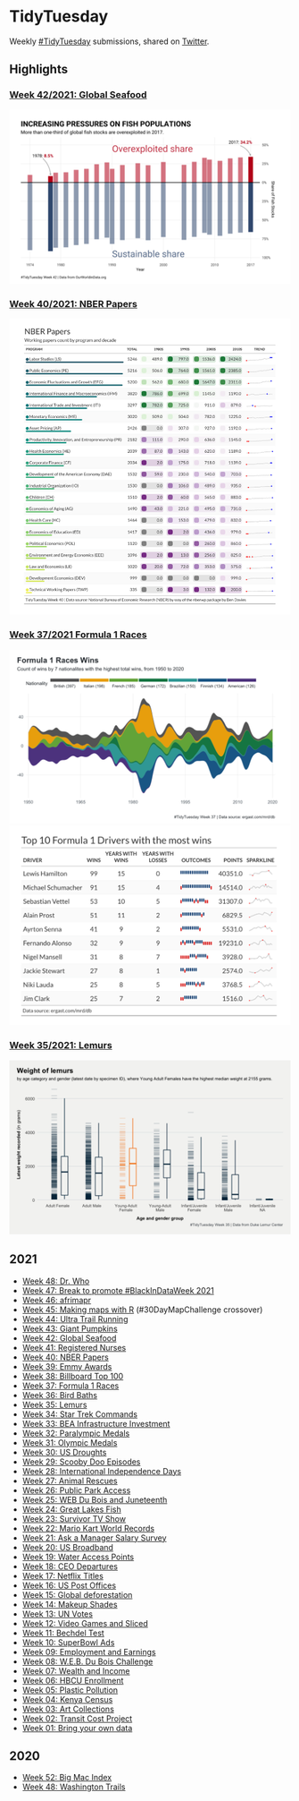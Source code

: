 # TidyTuesday
Weekly [#TidyTuesday](https://github.com/rfordatascience/tidytuesday) submissions, shared on [Twitter](https://twitter.com/leeolney3).

## Highlights
### [Week 42/2021: Global Seafood](https://github.com/leeolney3/TidyTuesday/tree/main/2021/2021_42)
[![name](https://github.com/leeolney3/TidyTuesday/blob/main/2021/2021_42/2021_42.png)](https://github.com/leeolney3/TidyTuesday/tree/main/2021/2021_42)
### [Week 40/2021: NBER Papers](https://github.com/leeolney3/TidyTuesday/tree/main/2021/2021_40)
[![name](https://github.com/leeolney3/TidyTuesday/blob/main/2021/2021_40/2021_40.png)](https://github.com/leeolney3/TidyTuesday/tree/main/2021/2021_40)
### [Week 37/2021 Formula 1 Races](https://github.com/leeolney3/TidyTuesday/tree/main/2021/2021_37)
[![name](https://github.com/leeolney3/TidyTuesday/blob/main/2021/2021_37/2021_37.png)](https://github.com/leeolney3/TidyTuesday/tree/main/2021/2021_37)
[![name](https://github.com/leeolney3/TidyTuesday/blob/main/2021/2021_37/2021_37_gtExtras.png)](https://github.com/leeolney3/TidyTuesday/tree/main/2021/2021_37)
### [Week 35/2021: Lemurs](https://github.com/leeolney3/TidyTuesday/tree/main/2021/2021_35)
[![name](https://github.com/leeolney3/TidyTuesday/blob/main/2021/2021_35/2021_35.png)](https://github.com/leeolney3/TidyTuesday/tree/main/2021/2021_35)

## 2021
* [Week 48: Dr. Who](https://github.com/leeolney3/TidyTuesday/tree/main/2021/2021_48)
* [Week 47: Break to promote #BlackInDataWeek 2021](https://twitter.com/thomas_mock/status/1460297198390894593)
* [Week 46: afrimapr](https://github.com/leeolney3/TidyTuesday/tree/main/2021/2021_46)
* [Week 45: Making maps with R](https://github.com/leeolney3/30DayMapChallenge/tree/main/02_lines) (#30DayMapChallenge crossover)
* [Week 44: Ultra Trail Running](https://github.com/leeolney3/TidyTuesday/tree/main/2021/2021_44)
* [Week 43: Giant Pumpkins](https://github.com/leeolney3/TidyTuesday/tree/main/2021/2021_43)
* [Week 42: Global Seafood](https://github.com/leeolney3/TidyTuesday/tree/main/2021/2021_42)
* [Week 41: Registered Nurses](https://github.com/leeolney3/TidyTuesday/tree/main/2021/2021_41)
* [Week 40: NBER Papers](https://github.com/leeolney3/TidyTuesday/tree/main/2021/2021_40)
* [Week 39: Emmy Awards](https://github.com/leeolney3/TidyTuesday/tree/main/2021/2021_39)
* [Week 38: Billboard Top 100](https://github.com/leeolney3/TidyTuesday/tree/main/2021/2021_38)
* [Week 37: Formula 1 Races](https://github.com/leeolney3/TidyTuesday/tree/main/2021/2021_37)
* [Week 36: Bird Baths](https://github.com/leeolney3/TidyTuesday/tree/main/2021/2021_36)
* [Week 35: Lemurs](https://github.com/leeolney3/TidyTuesday/tree/main/2021/2021_35)
* [Week 34: Star Trek Commands](https://github.com/leeolney3/TidyTuesday/tree/main/2021/2021_34)
* [Week 33: BEA Infrastructure Investment](https://github.com/leeolney3/TidyTuesday/tree/main/2021/2021_33)
* [Week 32: Paralympic Medals](https://github.com/leeolney3/TidyTuesday/tree/main/2021/2021_32)
* [Week 31: Olympic Medals](https://github.com/leeolney3/TidyTuesday/tree/main/2021/2021_31)
* [Week 30: US Droughts](https://github.com/leeolney3/TidyTuesday/tree/main/2021/2021_30)
* [Week 29: Scooby Doo Episodes](https://github.com/leeolney3/TidyTuesday/tree/main/2021/2021_29)
* [Week 28: International Independence Days](https://github.com/leeolney3/TidyTuesday/tree/main/2021/2021_28)
* [Week 27: Animal Rescues](https://github.com/leeolney3/TidyTuesday/tree/main/2021/2021_27)
* [Week 26: Public Park Access](https://github.com/leeolney3/TidyTuesday/tree/main/2021/2021_26)
* [Week 25: WEB Du Bois and Juneteenth](https://github.com/leeolney3/TidyTuesday/tree/main/2021/2021_25)
* [Week 24: Great Lakes Fish](https://github.com/leeolney3/TidyTuesday/tree/main/2021/2021_24)
* [Week 23: Survivor TV Show](https://github.com/leeolney3/TidyTuesday/tree/main/2021/2021_23)
* [Week 22: Mario Kart World Records](https://github.com/leeolney3/TidyTuesday/tree/main/2021/2021_22)
* [Week 21: Ask a Manager Salary Survey](https://github.com/leeolney3/TidyTuesday/tree/main/2021/2021_21)
* [Week 20: US Broadband](https://github.com/leeolney3/TidyTuesday/tree/main/2021/2021_20)
* [Week 19: Water Access Points](https://github.com/leeolney3/TidyTuesday/tree/main/2021/2021_18)
* [Week 18: CEO Departures](https://github.com/leeolney3/TidyTuesday/tree/main/2021/2021_18)
* [Week 17: Netflix Titles](https://github.com/leeolney3/TidyTuesday/tree/main/2021/2021_17)
* [Week 16: US Post Offices](https://github.com/leeolney3/TidyTuesday/tree/main/2021/2021_16)
* [Week 15: Global deforestation](https://github.com/leeolney3/TidyTuesday/tree/main/2021/2021_15)
* [Week 14: Makeup Shades](https://github.com/leeolney3/TidyTuesday/tree/main/2021/2021_14)
* [Week 13: UN Votes](https://github.com/leeolney3/TidyTuesday/tree/main/2021/2021_13)
* [Week 12: Video Games and Sliced](https://github.com/leeolney3/TidyTuesday/tree/main/2021/2021_12)
* [Week 11: Bechdel Test](https://github.com/leeolney3/TidyTuesday/tree/main/2021/2021_11)
* [Week 10: SuperBowl Ads](https://github.com/leeolney3/TidyTuesday/tree/main/2021/2021_10)
* [Week 09: Employment and Earnings](https://github.com/leeolney3/TidyTuesday/tree/main/2021/2021_09)
* [Week 08: W.E.B. Du Bois Challenge](https://github.com/leeolney3/TidyTuesday/tree/main/2021/2021_08)
* [Week 07: Wealth and Income](https://github.com/leeolney3/TidyTuesday/tree/main/2021/2021_07)
* [Week 06: HBCU Enrollment](https://github.com/leeolney3/TidyTuesday/tree/main/2021/2021_06)
* [Week 05: Plastic Pollution](https://github.com/leeolney3/TidyTuesday/tree/main/2021/2021_05)
* [Week 04: Kenya Census](https://github.com/leeolney3/TidyTuesday/tree/main/2021/2021_04)
* [Week 03: Art Collections](https://github.com/leeolney3/TidyTuesday/tree/main/2021/2021_03)
* [Week 02: Transit Cost Project](https://github.com/leeolney3/TidyTuesday/tree/main/2021/2021_02)
* [Week 01: Bring your own data](https://github.com/leeolney3/TidyTuesday/tree/main/2021/2021_01)
## 2020
* [Week 52: Big Mac Index](https://github.com/leeolney3/TidyTuesday/tree/main/2020/2020_52)
* [Week 48: Washington Trails](https://github.com/leeolney3/TidyTuesday/tree/main/2020/2020_48)
